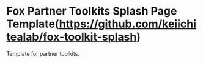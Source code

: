 # Fox Partner Toolkits Splash Page Template(https://github.com/keiichitealab/fox-toolkit-splash)

Template for partner toolkits.
